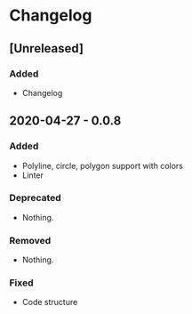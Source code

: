 # Changelog

## [Unreleased]
 ### Added
 - Changelog

 ## 2020-04-27 - 0.0.8
 ### Added
 - Polyline, circle, polygon support with colors
 - Linter
 ### Deprecated
 - Nothing.
 ### Removed
 - Nothing.
 ### Fixed
 - Code structure

 [0.0.8]: https://github.com/2gis/MapGL-iOS/compare/0.0.6...0.0.8
 [0.0.6]: https://github.com/2gis/MapGL-iOS/compare/0.0.5...0.0.6
 [0.0.5]: https://github.com/2gis/MapGL-iOS/compare/0.0.4...0.0.5
 [0.0.4]: https://github.com/2gis/MapGL-iOS/compare/0.0.3...0.0.4
 [0.0.3]: https://github.com/2gis/MapGL-iOS/compare/0.0.2...0.0.3
 [0.0.2]: https://github.com/2gis/MapGL-iOS/compare/0.0.1...0.0.2
